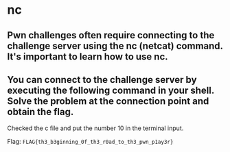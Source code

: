 # nc

## Pwn challenges often require connecting to the challenge server using the nc (netcat) command. It's important to learn how to use nc.

## You can connect to the challenge server by executing the following command in your shell. Solve the problem at the connection point and obtain the flag.

Checked the c file and put the number 10 in the terminal input.

Flag: `FLAG{th3_b3ginning_0f_th3_r0ad_to_th3_pwn_p1ay3r}`